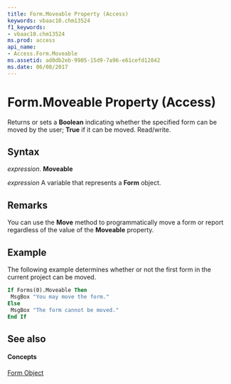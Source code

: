 ```yaml
---
title: Form.Moveable Property (Access)
keywords: vbaac10.chm13524
f1_keywords:
- vbaac10.chm13524
ms.prod: access
api_name:
- Access.Form.Moveable
ms.assetid: ad0db2eb-9905-15d9-7a96-e61cefd12842
ms.date: 06/08/2017
---
```



# Form.Moveable Property (Access)

Returns or sets a **Boolean** indicating whether the specified form can be moved by the user; **True** if it can be moved. Read/write.


## Syntax

 _expression_. **Moveable**

 _expression_ A variable that represents a **Form** object.


## Remarks

You can use the **Move** method to programmatically move a form or report regardless of the value of the **Moveable** property.


## Example

The following example determines whether or not the first form in the current project can be moved.


```vb
If Forms(0).Moveable Then 
 MsgBox "You may move the form." 
Else 
 MsgBox "The form cannot be moved." 
End If 

```


## See also


#### Concepts


[Form Object](form-object-access.md)

